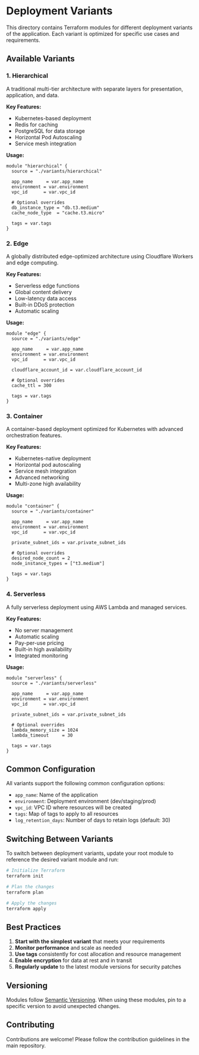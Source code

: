 # Deployment Variants

This directory contains Terraform modules for different deployment variants of the application. Each variant is optimized for specific use cases and requirements.

## Available Variants

### 1. Hierarchical
A traditional multi-tier architecture with separate layers for presentation, application, and data.

**Key Features:**
- Kubernetes-based deployment
- Redis for caching
- PostgreSQL for data storage
- Horizontal Pod Autoscaling
- Service mesh integration

**Usage:**
```hcl
module "hierarchical" {
  source = "./variants/hierarchical"
  
  app_name     = var.app_name
  environment = var.environment
  vpc_id      = var.vpc_id
  
  # Optional overrides
  db_instance_type = "db.t3.medium"
  cache_node_type  = "cache.t3.micro"
  
  tags = var.tags
}
```

### 2. Edge
A globally distributed edge-optimized architecture using Cloudflare Workers and edge computing.

**Key Features:**
- Serverless edge functions
- Global content delivery
- Low-latency data access
- Built-in DDoS protection
- Automatic scaling

**Usage:**
```hcl
module "edge" {
  source = "./variants/edge"
  
  app_name     = var.app_name
  environment = var.environment
  vpc_id      = var.vpc_id
  
  cloudflare_account_id = var.cloudflare_account_id
  
  # Optional overrides
  cache_ttl = 300
  
  tags = var.tags
}
```

### 3. Container
A container-based deployment optimized for Kubernetes with advanced orchestration features.

**Key Features:**
- Kubernetes-native deployment
- Horizontal pod autoscaling
- Service mesh integration
- Advanced networking
- Multi-zone high availability

**Usage:**
```hcl
module "container" {
  source = "./variants/container"
  
  app_name     = var.app_name
  environment = var.environment
  vpc_id      = var.vpc_id
  
  private_subnet_ids = var.private_subnet_ids
  
  # Optional overrides
  desired_node_count = 2
  node_instance_types = ["t3.medium"]
  
  tags = var.tags
}
```

### 4. Serverless
A fully serverless deployment using AWS Lambda and managed services.

**Key Features:**
- No server management
- Automatic scaling
- Pay-per-use pricing
- Built-in high availability
- Integrated monitoring

**Usage:**
```hcl
module "serverless" {
  source = "./variants/serverless"
  
  app_name     = var.app_name
  environment = var.environment
  vpc_id      = var.vpc_id
  
  private_subnet_ids = var.private_subnet_ids
  
  # Optional overrides
  lambda_memory_size = 1024
  lambda_timeout     = 30
  
  tags = var.tags
}
```

## Common Configuration

All variants support the following common configuration options:

- `app_name`: Name of the application
- `environment`: Deployment environment (dev/staging/prod)
- `vpc_id`: VPC ID where resources will be created
- `tags`: Map of tags to apply to all resources
- `log_retention_days`: Number of days to retain logs (default: 30)

## Switching Between Variants

To switch between deployment variants, update your root module to reference the desired variant module and run:

```bash
# Initialize Terraform
terraform init

# Plan the changes
terraform plan

# Apply the changes
terraform apply
```

## Best Practices

1. **Start with the simplest variant** that meets your requirements
2. **Monitor performance** and scale as needed
3. **Use tags** consistently for cost allocation and resource management
4. **Enable encryption** for data at rest and in transit
5. **Regularly update** to the latest module versions for security patches

## Versioning

Modules follow [Semantic Versioning](https://semver.org/). When using these modules, pin to a specific version to avoid unexpected changes.

## Contributing

Contributions are welcome! Please follow the contribution guidelines in the main repository.

